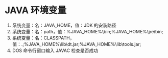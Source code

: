 # JAVA 环境变量

1.  系统变量：名：JAVA_HOME，值：JDK 的安装路径
2.  系统变量：名：path，值：%JAVA_HOME%\\bin;%JAVA_HOME%\\jre\\bin;
3.  系统变量：名：CLASSPATH，值：.;%JAVA_HOME%\\lib\\dt.jar;%JAVA_HOME%\\lib\\tools.jar;
4.  DOS 命令行窗口输入 JAVAC 检查是否成功
